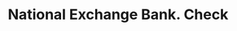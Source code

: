 ---
doi: 10.7916/D88W4RFX
date_other: '1880'
date_other_textual: 1880-1889
form: printed ephemera
genre:
- Checks (bank checks)
name:
- National Exchange Bank
object_in_context_url: https://biggert.cul.columbia.edu/items/view/ave_biggert_01323
subject_hierarchical_geographic:
- Tiffin, Ohio, United States
subject_name:
- National Exchange Bank
title: National Exchange Bank. Check
sort_title: National Exchange Bank. Check
call_number: ave_biggert_01323
coordinates:
- 41.11694444444444,-83.17888888888889
pid: ave_biggert_01323
identifiers: ave_biggert_01323
canvas_id: ldpd:396585
permalink: "/items/ave_biggert_01323/"
layout: iiif-image-page
---